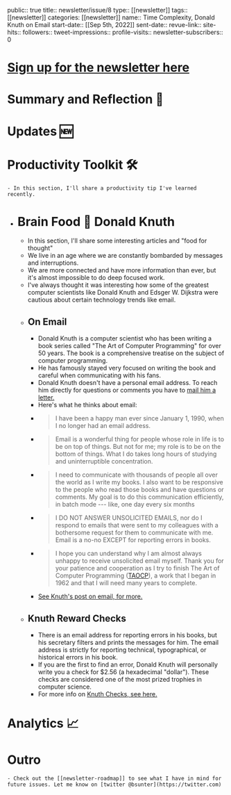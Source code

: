 public:: true
title:: newsletter/issue/8
type:: [[newsletter]]
tags:: [[newsletter]]
categories: [[newsletter]]
name:: Time Complexity, Donald Knuth on Email
start-date:: [[Sep 5th, 2022]]
sent-date:: 
revue-link::
site-hits:: 
followers:: 
tweet-impressions:: 
profile-visits::
newsletter-subscribers:: 0

#  [Sign up for the newsletter here](https://www.getrevue.co/profile/bsunter/issues/weekly-newsletter-of-brian-sunter-issue-1-1220479)
# Summary and Reflection 🤔
# Updates 🆕
# Productivity Toolkit 🛠️
	- In this section, I'll share a productivity tip I've learned recently.
- # Brain Food 🧠 Donald Knuth
	- In this section, I'll share some interesting articles and "food for thought"
	- We live in an age where we are constantly bombarded by messages and interruptions.
	- We are more connected and have more information than ever, but it's almost impossible to do deep focused work.
	- I've always thought it was interesting how some of the greatest computer scientists like Donald Knuth and Edsger W. Dijkstra were cautious about certain technology trends like email.
	- ## On Email
		- Donald Knuth is a computer scientist who has been writing a book series called "The Art of Computer Programming" for over 50 years. The book is a comprehensive treatise on the subject of computer programming.
		- He has famously stayed very focused on writing the book and careful when communicating with his fans.
		- Donald Knuth doesn't have a personal email address. To reach him directly for questions or comments you have to [mail him a letter.](https://www-cs-faculty.stanford.edu/~knuth/email.html)
		- Here's what he thinks about email:
		- > I have been a happy man ever since January 1, 1990, when I no longer had an email address.
		- > Email is a wonderful thing for people whose role in life is to be on top of things. But not for me; my role is to be on the bottom of things. What I do takes long hours of studying and uninterruptible concentration.
		- > I need to communicate with thousands of people all over the world as I write my books. I also want to be responsive to the people who read those books and have questions or comments. My goal is to do this communication efficiently, in batch mode --- like, one day every six months
		- > I DO NOT ANSWER UNSOLICITED EMAILS, nor do I respond to emails that were sent to my colleagues with a bothersome request for them to communicate with me. Email is a no-no EXCEPT for reporting errors in books.
		- > I hope you can understand why I am almost always unhappy to receive unsolicited email myself. Thank you for your patience and cooperation as I try to finish The Art of Computer Programming ([TAOCP](https://www-cs-faculty.stanford.edu/~knuth/taocp.html)), a work that I began in 1962 and that I will need many years to complete.
		- [See Knuth's post on email, for more.](https://www-cs-faculty.stanford.edu/~knuth/email.html)
	- ## Knuth Reward Checks
		- There is an email address for reporting errors in his books, but his secretary filters and prints the messages for him. The email address is strictly for reporting technical, typographical, or historical errors in his book.
		- If you are the first to find an error, Donald Knuth will personally write you a check for $2.56 (a hexadecimal "dollar"). These checks are considered one of the most prized trophies in computer science.
		- For more info on [Knuth Checks, see here.](https://en.wikipedia.org/wiki/Knuth_reward_check)
# Analytics 📈
# Outro
	- Check out the [[newsletter-roadmap]] to see what I have in mind for future issues. Let me know on [twitter @bsunter](https://twitter.com)